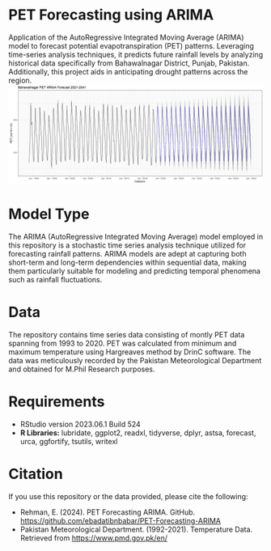# PET Forecasting using ARIMA
Application of the AutoRegressive Integrated Moving Average (ARIMA) model to forecast potential evapotranspiration (PET) patterns. Leveraging time-series analysis techniques, it predicts future rainfall levels by analyzing historical data specifically from Bahawalnagar District, Punjab, Pakistan. Additionally, this project aids in anticipating drought patterns across the region.
![PET Forecasting ARIMA](output-pet-forecast-arima.png)

# Model Type
The ARIMA (AutoRegressive Integrated Moving Average) model employed in this repository is a stochastic time series analysis technique utilized for forecasting rainfall patterns. ARIMA models are adept at capturing both short-term and long-term dependencies within sequential data, making them particularly suitable for modeling and predicting temporal phenomena such as rainfall fluctuations.

# Data
The repository contains time series data consisting of montly PET data spanning from 1993 to 2020. PET was calculated from minimum and maximum temperature using Hargreaves method by DrinC software. The data was meticulously recorded by the Pakistan Meteorological Department and obtained for M.Phil Research purposes.

# Requirements
-	RStudio version 2023.06.1 Build 524
-	**R Libraries:** lubridate, ggplot2, readxl, tidyverse, dplyr, astsa, forecast, urca, ggfortify, tsutils, writexl

# Citation
If you use this repository or the data provided, please cite the following:
- Rehman, E. (2024). PET Forecasting ARIMA. GitHub. https://github.com/ebadatibnbabar/PET-Forecasting-ARIMA
- Pakistan Meteorological Department. (1992-2021). Temperature Data. Retrieved from https://www.pmd.gov.pk/en/
